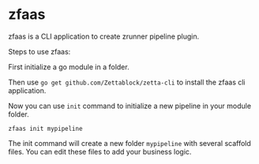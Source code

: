# zfaas

zfaas is a CLI application to create zrunner pipeline plugin.

Steps to use zfaas:

First initialize a go module in a folder. 

Then use `go get github.com/Zettablock/zetta-cli` to install the zfaas cli application.

Now you can use `init` command to initialize a new pipeline in your module folder. 

```
zfaas init mypipeline
```

The init command will create a new folder `mypipeline` with several scaffold files. You can edit these files to add your business logic.

